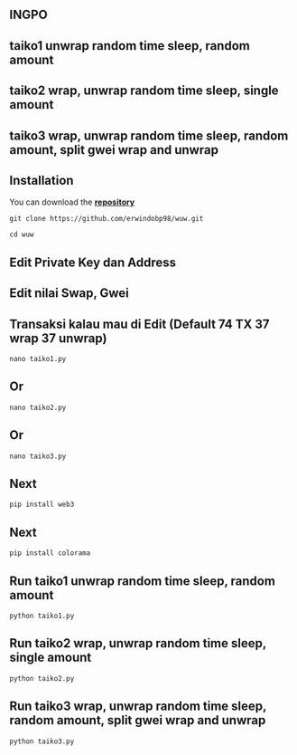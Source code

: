 ## INGPO
## taiko1 unwrap random time sleep, random amount
## taiko2 wrap, unwrap random time sleep, single amount
## taiko3 wrap, unwrap random time sleep, random amount, split gwei wrap and unwrap


## Installation
You can download the [**repository**](https://github.com/erwindobp98/wuw.git)
```shell
git clone https://github.com/erwindobp98/wuw.git
```
```shell
cd wuw
```
## Edit Private Key dan Address
## Edit nilai Swap, Gwei
## Transaksi kalau mau di Edit  (Default 74 TX 37 wrap 37 unwrap)
```shell
nano taiko1.py
```
## Or
```shell
nano taiko2.py
```
## Or
```shell
nano taiko3.py
```
## Next
```shell
pip install web3
```
## Next
```shell
pip install colorama
```
## Run taiko1 unwrap random time sleep, random amount
```shell
python taiko1.py
```
## Run taiko2 wrap, unwrap random time sleep, single amount
```shell
python taiko2.py
```
## Run taiko3 wrap, unwrap random time sleep, random amount, split gwei wrap and unwrap
```shell
python taiko3.py
```
